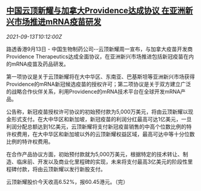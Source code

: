 <!--1631529062000-->
[中国云顶新耀与加拿大Providence达成协议 在亚洲新兴市场推进mRNA疫苗研发](https://cn.reuters.com/article/everest-med-providence-0913-mon-idCNKBS2G90Q5)
------

<div><i>2021-09-13T10:12:00Z</i></div><p>路透香港9月13日 - 中国生物制药公司--云顶新耀周一宣布，与加拿大疫苗开发商Providence Therapeutics达成全面协议，在亚洲新兴市场推进包括新冠疫苗在内的mRNA疫苗及药品研发。</p><p>第一项协议是关于云顶新耀将在大中华区、东南亚、巴基斯坦等亚洲新兴市场获得Providence的mRNA新冠候选疫苗的授权许可；第二项协议是关于双方建立广泛的战略合作伙伴关系，利用Providence的mRNA技术平台在全球开发mRNA产品。</p><p>公告称，新冠疫苗授权许可协议的初始预付款为5,000万美元，将由云顶新耀以现金形式支付。在大中华区和新加坡，新冠疫苗的利润分红最高可达1亿美元，一旦利润分配总额达到1亿美元，云顶新耀将支付新冠疫苗销售的中高个位数比例的特许权费用，在大中华区和新加坡以外的云顶新耀权益区域，最高可达中等十分位数比例的特许权费用。</p><p>在合作产品协议方面，初始预付款就为5,000万美元，根据特定的技术转让、制造、临床前、开发以及商业化里程碑的实现，未来将支付最高3亿美元的阶段性里程碑付款，将由云顶新耀以发行新股支付。</p><p>云顶新耀股价今天收高6.52%，报60.45港元。（完）</p>
